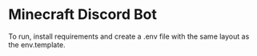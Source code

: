# Minecraft Discord Bot

To run, install requirements and create a .env file with the same layout as the env.template.
